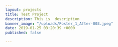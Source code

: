 ```yaml
---
layout: projects
title: Test Project
description: This is  description
banner_image: "/uploads/Foster_1_After-003.jpeg"
date: 2019-01-25 03:20:39 +0000
published: false

---
```

